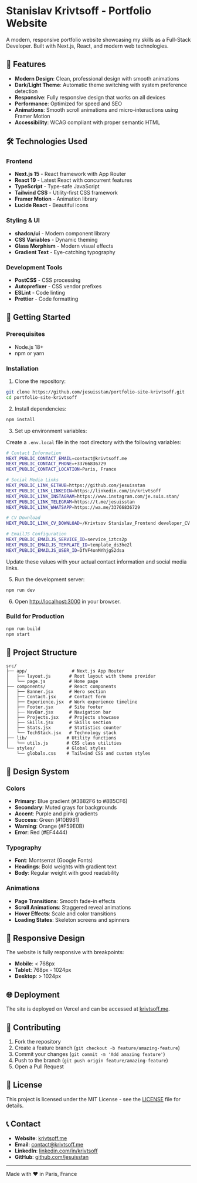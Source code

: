 # Stanislav Krivtsoff - Portfolio Website

A modern, responsive portfolio website showcasing my skills as a Full-Stack Developer. Built with Next.js, React, and modern web technologies.

## 🌟 Features

- **Modern Design**: Clean, professional design with smooth animations
- **Dark/Light Theme**: Automatic theme switching with system preference detection
- **Responsive**: Fully responsive design that works on all devices
- **Performance**: Optimized for speed and SEO
- **Animations**: Smooth scroll animations and micro-interactions using Framer Motion
- **Accessibility**: WCAG compliant with proper semantic HTML

## 🛠️ Technologies Used

### Frontend

- **Next.js 15** - React framework with App Router
- **React 19** - Latest React with concurrent features
- **TypeScript** - Type-safe JavaScript
- **Tailwind CSS** - Utility-first CSS framework
- **Framer Motion** - Animation library
- **Lucide React** - Beautiful icons

### Styling & UI

- **shadcn/ui** - Modern component library
- **CSS Variables** - Dynamic theming
- **Glass Morphism** - Modern visual effects
- **Gradient Text** - Eye-catching typography

### Development Tools

- **PostCSS** - CSS processing
- **Autoprefixer** - CSS vendor prefixes
- **ESLint** - Code linting
- **Prettier** - Code formatting

## 🚀 Getting Started

### Prerequisites

- Node.js 18+
- npm or yarn

### Installation

1. Clone the repository:

```bash
git clone https://github.com/jesuisstan/portfolio-site-krivtsoff.git
cd portfolio-site-krivtsoff
```

2. Install dependencies:

```bash
npm install
```

3. Set up environment variables:

Create a `.env.local` file in the root directory with the following variables:

```bash
# Contact Information
NEXT_PUBLIC_CONTACT_EMAIL=contact@krivtsoff.me
NEXT_PUBLIC_CONTACT_PHONE=+33766836729
NEXT_PUBLIC_CONTACT_LOCATION=Paris, France

# Social Media Links
NEXT_PUBLIC_LINK_GITHUB=https://github.com/jesuisstan
NEXT_PUBLIC_LINK_LINKEDIN=https://linkedin.com/in/krivtsoff
NEXT_PUBLIC_LINK_INSTAGRAM=https://www.instagram.com/je.suis.stan/
NEXT_PUBLIC_LINK_TELEGRAM=https://t.me/jesuisstan
NEXT_PUBLIC_LINK_WHATSAPP=https://wa.me/33766836729

# CV Download
NEXT_PUBLIC_LINK_CV_DOWNLOAD=/Krivtsov Stanislav_Frontend developer_CV.pdf

# EmailJS Configuration
NEXT_PUBLIC_EMAILJS_SERVICE_ID=service_iztcs2p
NEXT_PUBLIC_EMAILJS_TEMPLATE_ID=template_ds3he2l
NEXT_PUBLIC_EMAILJS_USER_ID=DfVF4onMYhjgS2dsa
```

Update these values with your actual contact information and social media links.

5. Run the development server:

```bash
npm run dev
```

6. Open [http://localhost:3000](http://localhost:3000) in your browser.

### Build for Production

```bash
npm run build
npm start
```

## 📁 Project Structure

```
src/
├── app/                 # Next.js App Router
│   ├── layout.js       # Root layout with theme provider
│   └── page.js         # Home page
├── components/         # React components
│   ├── Banner.jsx      # Hero section
│   ├── Contact.jsx     # Contact form
│   ├── Experience.jsx  # Work experience timeline
│   ├── Footer.jsx      # Site footer
│   ├── NavBar.jsx      # Navigation bar
│   ├── Projects.jsx    # Projects showcase
│   ├── Skills.jsx      # Skills section
│   ├── Stats.jsx       # Statistics counter
│   └── TechStack.jsx   # Technology stack
├── lib/               # Utility functions
│   └── utils.js       # CSS class utilities
└── styles/            # Global styles
    └── globals.css    # Tailwind CSS and custom styles
```

## 🎨 Design System

### Colors

- **Primary**: Blue gradient (#3B82F6 to #8B5CF6)
- **Secondary**: Muted grays for backgrounds
- **Accent**: Purple and pink gradients
- **Success**: Green (#10B981)
- **Warning**: Orange (#F59E0B)
- **Error**: Red (#EF4444)

### Typography

- **Font**: Montserrat (Google Fonts)
- **Headings**: Bold weights with gradient text
- **Body**: Regular weight with good readability

### Animations

- **Page Transitions**: Smooth fade-in effects
- **Scroll Animations**: Staggered reveal animations
- **Hover Effects**: Scale and color transitions
- **Loading States**: Skeleton screens and spinners

## 📱 Responsive Design

The website is fully responsive with breakpoints:

- **Mobile**: < 768px
- **Tablet**: 768px - 1024px
- **Desktop**: > 1024px

## 🌐 Deployment

The site is deployed on Vercel and can be accessed at [krivtsoff.me](https://krivtsoff.me).

## 🤝 Contributing

1. Fork the repository
2. Create a feature branch (`git checkout -b feature/amazing-feature`)
3. Commit your changes (`git commit -m 'Add amazing feature'`)
4. Push to the branch (`git push origin feature/amazing-feature`)
5. Open a Pull Request

## 📄 License

This project is licensed under the MIT License - see the [LICENSE](LICENSE) file for details.

## 📞 Contact

- **Website**: [krivtsoff.me](https://krivtsoff.me)
- **Email**: contact@krivtsoff.me
- **LinkedIn**: [linkedin.com/in/krivtsoff](https://linkedin.com/in/krivtsoff)
- **GitHub**: [github.com/jesuisstan](https://github.com/jesuisstan)

---

Made with ❤️ in Paris, France
